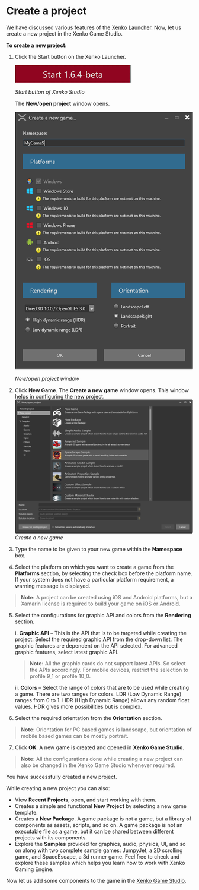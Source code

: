 # Create a project

We have discussed various features of the [Xenko Launcher](XenkoLauncher.md). Now, let us create a new project in the Xenko Game Studio.

**To create a new project:**

 1.	Click the Start button on the Xenko Launcher.
 
    ![media/CreateProject_StartButton.png](media/CreateProject_StartButton.png) 
	
    _Start button of Xenko Studio_

	The **New/open project** window opens.
	
    ![media/CreateProject_CreateNewGame.png](media/CreateProject_CreateNewGame.png) 
	
    _New/open project window_
	
 2.	Click **New Game**. The **Create a new game** window opens. This window helps in configuring the new project.
    ![media/CreateProject_NewWindow.png](media/CreateProject_NewWindow.png) 
    _Create a new game_
	
 3.	Type the name to be given to your new game within the **Namespace** box.
 4.	Select the platform on which you want to create a game from the **Platforms** section, by selecting the check box before the platform name. If your system does not have a particular platform requirement, a warning message is displayed.

 >**Note:** A project can be created using iOS and Android platforms, but a Xamarin license is required to build your game on iOS or Android.

 5.	Select the configurations for graphic API and colors from the **Rendering** section.
 
    i.	**Graphic API** – This is the API that is to be targeted while creating the project. Select the required graphic API from the drop-down list. The graphic features are dependent on the API selected. For advanced graphic features, select latest graphic API.
    >**Note:** All the graphic cards do not support latest APIs. So select the APIs accordingly. For mobile devices, restrict the selection to profile 9_1 or profile 10_0.

	ii.	**Colors** – Select the range of colors that are to be used while creating a game. There are two ranges for colors. LDR (Low Dynamic Range) ranges from 0 to 1. HDR (High Dynamic Range) allows any random float values. HDR gives more possibilities but is complex.
	
 6. Select the required orientation from the **Orientation** section.

  >**Note:** Orientation for PC based games is landscape, but orientation of mobile based games can be mostly portrait.

 7. Click **OK**. A new game is created and opened in **Xenko Game Studio**.
  
  >**Note:** All the configurations done while creating a new project can also be changed in the Xenko Game Studio whenever required.

You have successfully created a new project.

While creating a new project you can also:

  * View **Recent Projects**, open, and start working with them.
  *	Creates a simple and functional **New Project** by selecting a new game template.
  *	Creates a **New Package**. A game package is not a game, but a library of components as assets, scripts, and so on. A game package is not an executable file as a game, but it can be shared between different projects with its components.
  *	Explore the **Samples** provided for graphics, audio, physics, UI, and so on along with two complete sample games: JumpyJet, a 2D scrolling game, and SpaceEscape, a 3d runner game. Feel free to check and explore these samples which helps you learn how to work with Xenko Gaming Engine.

Now let us add some components to the game in the [Xenko Game Studio](XenkoGameStudio.md).
